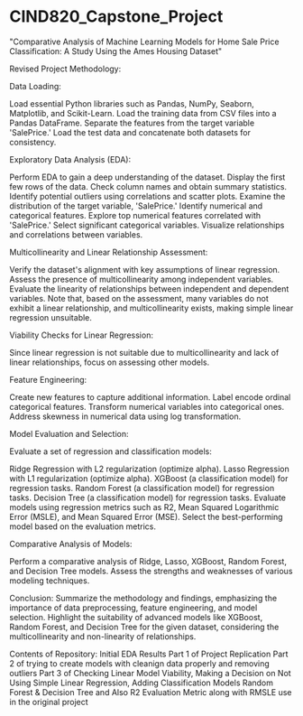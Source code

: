 # CIND820_Capstone_Project
"Comparative Analysis of Machine Learning Models for Home Sale Price Classification: A Study Using the Ames Housing Dataset"

Revised Project Methodology:

Data Loading:

Load essential Python libraries such as Pandas, NumPy, Seaborn, Matplotlib, and Scikit-Learn.
Load the training data from CSV files into a Pandas DataFrame.
Separate the features from the target variable 'SalePrice.'
Load the test data and concatenate both datasets for consistency.

Exploratory Data Analysis (EDA):

Perform EDA to gain a deep understanding of the dataset.
Display the first few rows of the data.
Check column names and obtain summary statistics.
Identify potential outliers using correlations and scatter plots.
Examine the distribution of the target variable, 'SalePrice.'
Identify numerical and categorical features.
Explore top numerical features correlated with 'SalePrice.'
Select significant categorical variables.
Visualize relationships and correlations between variables.

Multicollinearity and Linear Relationship Assessment:

Verify the dataset's alignment with key assumptions of linear regression.
Assess the presence of multicollinearity among independent variables.
Evaluate the linearity of relationships between independent and dependent variables.
Note that, based on the assessment, many variables do not exhibit a linear relationship, and multicollinearity exists, making simple linear regression unsuitable.

Viability Checks for Linear Regression:

Since linear regression is not suitable due to multicollinearity and lack of linear relationships, focus on assessing other models.

Feature Engineering:

Create new features to capture additional information.
Label encode ordinal categorical features.
Transform numerical variables into categorical ones.
Address skewness in numerical data using log transformation.

Model Evaluation and Selection:

Evaluate a set of regression and classification models:

Ridge Regression with L2 regularization (optimize alpha).
Lasso Regression with L1 regularization (optimize alpha).
XGBoost (a classification model) for regression tasks.
Random Forest (a classification model) for regression tasks.
Decision Tree (a classification model) for regression tasks.
Evaluate models using regression metrics such as R2, Mean Squared Logarithmic Error (MSLE), and Mean Squared Error (MSE).
Select the best-performing model based on the evaluation metrics.

Comparative Analysis of Models:

Perform a comparative analysis of Ridge, Lasso, XGBoost, Random Forest, and Decision Tree models.
Assess the strengths and weaknesses of various modeling techniques.

Conclusion:
Summarize the methodology and findings, emphasizing the importance of data preprocessing, feature engineering, and model selection.
Highlight the suitability of advanced models like XGBoost, Random Forest, and Decision Tree for the given dataset, considering the multicollinearity and non-linearity of relationships.

Contents of Repository:
Initial EDA Results
Part 1 of Project Replication 
Part 2 of trying to create models with cleanign data properly and removing outliers
Part 3 of Checking Linear Model Viability, Making a Decision on Not Using Simple Linear Regression, Adding Classification Models Random Forest & Decision Tree and Also R2 Evaluation Metric along with RMSLE use in the original project
